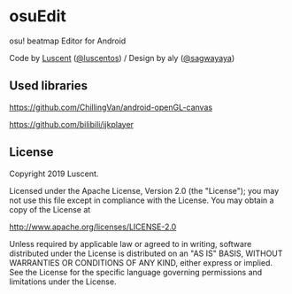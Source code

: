 # osuEdit
osu! beatmap Editor for Android

Code by [Luscent](https://osu.ppy.sh/users/2688581) ([@luscentos](https://twitter.com/luscentos)) / Design by aly ([@sagwayaya](https://twitter.com/sagwayaya))

## Used libraries
https://github.com/ChillingVan/android-openGL-canvas

https://github.com/bilibili/ijkplayer


## License

Copyright 2019 Luscent.

Licensed under the Apache License, Version 2.0 (the "License");
you may not use this file except in compliance with the License.
You may obtain a copy of the License at

   http://www.apache.org/licenses/LICENSE-2.0

Unless required by applicable law or agreed to in writing, software
distributed under the License is distributed on
 an "AS IS" BASIS,
WITHOUT WARRANTIES OR CONDITIONS OF ANY KIND, either express or implied.
See the License for the specific language governing permissions and
limitations under the License.
